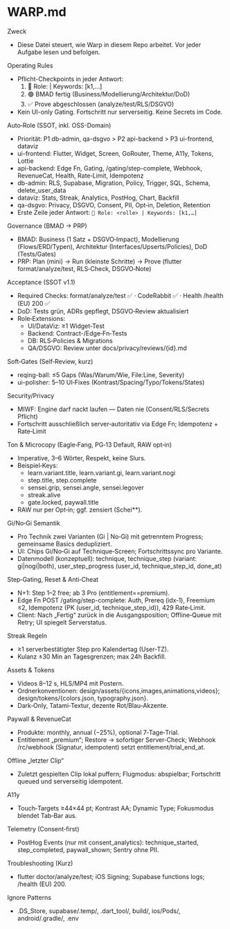 # WARP.md

Zweck
- Diese Datei steuert, wie Warp in diesem Repo arbeitet. Vor jeder Aufgabe lesen und befolgen.

Operating Rules
- Pflicht-Checkpoints in jeder Antwort:
  1) 🔵 Role: <rolle> | Keywords: [k1,…]
  2) 🟢 BMAD fertig (Business/Modellierung/Architektur/DoD)
  3) ✅ Prove abgeschlossen (analyze/test/RLS/DSGVO)
- Kein UI-only Gating. Fortschritt nur serverseitig. Keine Secrets im Code.

Auto‑Role (SSOT, inkl. OSS-Domain)
- Priorität: P1 db-admin, qa-dsgvo > P2 api-backend > P3 ui-frontend, dataviz
- ui-frontend: Flutter, Widget, Screen, GoRouter, Theme, A11y, Tokens, Lottie
- api-backend: Edge Fn, Gating, /gating/step-complete, Webhook, RevenueCat, Health, Rate‑Limit, Idempotenz
- db-admin: RLS, Supabase, Migration, Policy, Trigger, SQL, Schema, delete_user_data
- dataviz: Stats, Streak, Analytics, PostHog, Chart, Backfill
- qa-dsgvo: Privacy, DSGVO, Consent, PII, Opt‑in, Deletion, Retention
- Erste Zeile jeder Antwort: `🔵 Role: <rolle> | Keywords: [k1,…]`

Governance (BMAD → PRP)
- BMAD: Business (1 Satz + DSGVO‑Impact), Modellierung (Flows/ERD/Typen), Architektur (Interfaces/Upserts/Policies), DoD (Tests/Gates)
- PRP: Plan (mini) → Run (kleinste Schritte) → Prove (flutter format/analyze/test, RLS‑Check, DSGVO‑Note)

Acceptance (SSOT v1.1)
- Required Checks: format/analyze/test ✅ · CodeRabbit ✅ · Health /health (EU) 200 ✅
- DoD: Tests grün, ADRs gepflegt, DSGVO‑Review aktualisiert
- Role‑Extensions:
  - UI/DataViz: ≥1 Widget‑Test
  - Backend: Contract-/Edge‑Fn‑Tests
  - DB: RLS‑Policies & Migrations
  - QA/DSGVO: Review unter docs/privacy/reviews/{id}.md

Soft‑Gates (Self‑Review, kurz)
- reqing-ball: ≤5 Gaps (Was/Warum/Wie, File:Line, Severity)
- ui-polisher: 5–10 UI‑Fixes (Kontrast/Spacing/Typo/Tokens/States)

Security/Privacy
- MIWF: Engine darf nackt laufen — Daten nie (Consent/RLS/Secrets Pflicht)
- Fortschritt ausschließlich server‑autoritativ via Edge Fn; Idempotenz + Rate‑Limit

Ton & Microcopy (Eagle‑Fang, PG‑13 Default, RAW opt‑in)
- Imperative, 3–6 Wörter, Respekt, keine Slurs.
- Beispiel‑Keys:
  - learn.variant.title, learn.variant.gi, learn.variant.nogi
  - step.title, step.complete
  - sensei.grip, sensei.angle, sensei.legover
  - streak.alive
  - gate.locked, paywall.title
- RAW nur per Opt‑in; ggf. zensiert (Schei**).

Gi/No‑Gi Semantik
- Pro Technik zwei Varianten (Gi | No‑Gi) mit getrenntem Progress; gemeinsame Basics dedupliziert.
- UI: Chips Gi/No‑Gi auf Technique‑Screen; Fortschrittssync pro Variante.
- Datenmodell (konzeptuell): technique, technique_step (variant: gi|nogi|both), user_step_progress (user_id, technique_step_id, done_at)

Step‑Gating, Reset & Anti‑Cheat
- N+1: Step 1–2 free; ab 3 Pro (entitlement==premium).
- Edge Fn POST /gating/step-complete: Auth, Prereq (idx‑1), Freemium ≤2, Idempotenz (PK (user_id, technique_step_id)), 429 Rate‑Limit.
- Client: Nach „Fertig“ zurück in die Ausgangsposition; Offline‑Queue mit Retry; UI spiegelt Serverstatus.

Streak Regeln
- ≥1 serverbestätigter Step pro Kalendertag (User‑TZ).
- Kulanz ±30 Min an Tagesgrenzen; max 24h Backfill.

Assets & Tokens
- Videos 8–12 s, HLS/MP4 mit Postern.
- Ordnerkonventionen: design/assets/{icons,images,animations,videos}; design/tokens/{colors.json, typography.json}.
- Dark‑Only, Tatami‑Textur, dezente Rot/Blau‑Akzente.

Paywall & RevenueCat
- Produkte: monthly, annual (−25%), optional 7‑Tage‑Trial.
- Entitlement „premium“; Restore → sofortiger Server‑Check; Webhook /rc/webhook (Signatur, idempotent) setzt entitlement/trial_end_at.

Offline „letzter Clip“
- Zuletzt gespielten Clip lokal puffern; Flugmodus: abspielbar; Fortschritt queued und serverseitig idempotent.

A11y
- Touch‑Targets ≥44×44 pt; Kontrast AA; Dynamic Type; Fokusmodus blendet Tab‑Bar aus.

Telemetry (Consent‑first)
- PostHog Events (nur mit consent_analytics): technique_started, step_completed, paywall_shown; Sentry ohne PII.

Troubleshooting (Kurz)
- flutter doctor/analyze/test; iOS Signing; Supabase functions logs; /health (EU) 200.

Ignore Patterns
- .DS_Store, supabase/.temp/, .dart_tool/, build/, ios/Pods/, android/.gradle/, .env